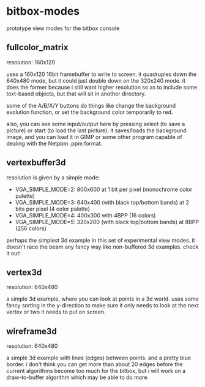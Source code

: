 # bitbox-modes
prototype view modes for the bitbox console


## fullcolor_matrix  

resolution:  160x120

uses a 160x120 16bit framebuffer to write to screen.  it quadruples down the 640x480 mode,
but it could just double down on the 320x240 mode.  it does the former because i still
want higher resolution so as to include some text-based objects, but that will sit in
another directory.

some of the A/B/X/Y buttons do things like change the background evolution function,
or set the background color temporarily to red.

also, you can see some input/output here by pressing select (to save a picture) or start
(to load the last picture).  it saves/loads the background image, and you can load it in
GIMP or some other program capable of dealing with the Netpbm .ppm format.


## vertexbuffer3d

resolution is given by a simple mode:
- VGA_SIMPLE_MODE=2:  800x600 at 1 bit per pixel (monochrome color palette)
- VGA_SIMPLE_MODE=3:  640x400 (with black top/bottom bands) at 2 bits per pixel (4 color palette)
- VGA_SIMPLE_MODE=4:  400x300 with 4BPP (16 colors)
- VGA_SIMPLE_MODE=5:  320x200 (with black top/bottom bands) at 8BPP (256 colors)

perhaps the simplest 3d example in this set of experimental view modes.
it doesn't race the beam any fancy way like non-buffered 3d examples.
check it out!


## vertex3d  

resolution:  640x480

a simple 3d example, where you can look at points in a 3d world.  uses some
fancy sorting in the y-direction to make sure it only needs to look at the 
next vertex or two it needs to put on screen.



## wireframe3d

resolution:  640x480

a simple 3d example with lines (edges) between points.  and a pretty blue border.
i don't think you can get more than about 20 edges before the current algorithms
become too much for the bitbox, but i will work on a draw-to-buffer algorithm
which may be able to do more.
